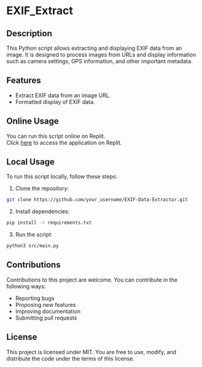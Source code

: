 # EXIF_Extract

## Description
This Python script allows extracting and displaying EXIF data from an image. It is designed to process images from URLs and display information such as camera settings, GPS information, and other important metadata.

## Features
- Extract EXIF data from an image URL.
- Formatted display of EXIF data.

## Online Usage
You can run this script online on Replit.  
Click [here](https://replit.com/@jammeslucas/EXIF-Extract#main.py) to access the application on Replit.

## Local Usage
To run this script locally, follow these steps:
1. Clone the repository:
  ```bash
  git clone https://github.com/your_username/EXIF-Data-Extractor.git
  ```
2. Install dependencies:
  ```bash
  pip install -r requirements.txt
  ```
3. Run the script:
  ```bash
  python3 src/main.py
  ```

## Contributions
Contributions to this project are welcome. You can contribute in the following ways:
- Reporting bugs
- Proposing new features
- Improving documentation
- Submitting pull requests

## License
This project is licensed under MIT. You are free to use, modify, and distribute the code under the terms of this license.

